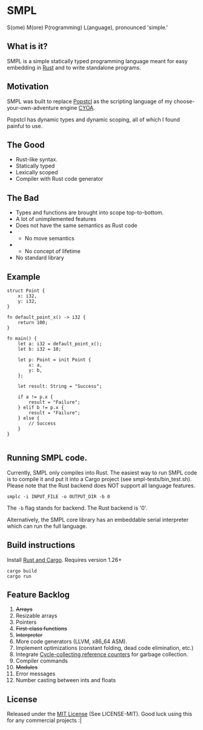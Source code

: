 # SMPL

S(ome) M(ore) P(rogramming) L(anguage), pronounced 'simple.'

## What is it?

SMPL is a simple statically typed programming language meant for easy embedding in [Rust](https://www.rust-lang.org/en-US/) and to write standalone programs.

## Motivation

SMPL was built to replace [Popstcl](https://gitlab.com/Random_Civvy/popstcl) as the scripting language of my choose-your-own-adventure engine [CYOA](https://gitlab.com/Random_Civvy/cyoa).

Popstcl has dynamic types and dynamic scoping, all of which I found painful to use.

## The Good

* Rust-like syntax.
* Statically typed
* Lexically scoped
* Compiler with Rust code generator

## The Bad
* Types and functions are brought into scope top-to-bottom.
* A lot of unimplemented features
* Does not have the same semantics as Rust code
* * No move semantics
* * No concept of lifetime
* No standard library

## Example

```
struct Point {
    x: i32,
    y: i32,
}

fn default_point_x() -> i32 {
    return 100;
}

fn main() {
    let a: i32 = default_point_x();
    let b: i32 = 10;
    
    let p: Point = init Point {
        x: a,
        y: b,
    };
    
    let result: String = "Success";

    if a != p.x {
        result = "Failure";
    } elif b != p.x {
		result = "Failure";
	} else {
		// Success
	}
}


```

## Running SMPL code.

Currently, SMPL only compiles into Rust. The easiest way to run SMPL code is to compile it and put it into a Cargo project (see smpl-tests/bin_test.sh). Please note that the Rust backend does NOT support all language features.

```
smplc -i INPUT_FILE -o OUTPUT_DIR -b 0
```

The `-b` flag stands for backend. The Rust backend is '0'.

Alternatively, the SMPL core library has an embeddable serial interpreter which can run the full language.

## Build instructions

Install [Rust and Cargo](https://www.rust-lang.org/en-US/). Requires version 1.26+

```
cargo build
cargo run
```

## Feature Backlog

1. ~~Arrays~~
2. Resizable arrays
3. Pointers
4. ~~First-class functions~~
5. ~~Interpreter~~
6. More code generators (LLVM, x86_64 ASM).
7. Implement optimizations (constant folding, dead code elimination, etc.)
8. Integrate [Cycle-collecting reference counters](https://gitlab.com/Random_Civvy/cc) for garbage collection.
9. Compiler commands
10. ~~Modules~~
11. Error messages
12. Number casting between ints and floats

## License
Released under the [MIT License](https://opensource.org/licenses/MIT) (See LICENSE-MIT). Good luck using this for any commercial projects :|
